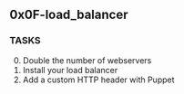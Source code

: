 ## 0x0F-load_balancer


### TASKS
0. Double the number of webservers
1. Install your load balancer
2. Add a custom HTTP header with Puppet